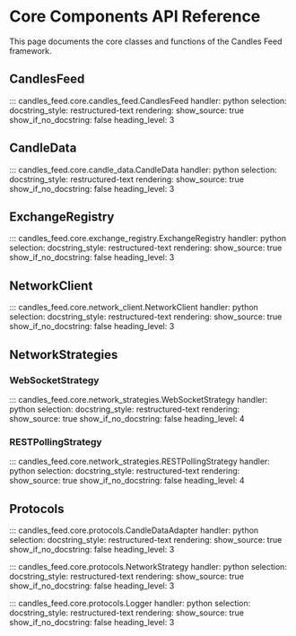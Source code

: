 # Core Components API Reference

This page documents the core classes and functions of the Candles Feed framework.

## CandlesFeed

::: candles_feed.core.candles_feed.CandlesFeed
    handler: python
    selection:
      docstring_style: restructured-text
    rendering:
      show_source: true
      show_if_no_docstring: false
      heading_level: 3

## CandleData

::: candles_feed.core.candle_data.CandleData
    handler: python
    selection:
      docstring_style: restructured-text
    rendering:
      show_source: true
      show_if_no_docstring: false
      heading_level: 3

## ExchangeRegistry

::: candles_feed.core.exchange_registry.ExchangeRegistry
    handler: python
    selection:
      docstring_style: restructured-text
    rendering:
      show_source: true
      show_if_no_docstring: false
      heading_level: 3

## NetworkClient

::: candles_feed.core.network_client.NetworkClient
    handler: python
    selection:
      docstring_style: restructured-text
    rendering:
      show_source: true
      show_if_no_docstring: false
      heading_level: 3

## NetworkStrategies

### WebSocketStrategy

::: candles_feed.core.network_strategies.WebSocketStrategy
    handler: python
    selection:
      docstring_style: restructured-text
    rendering:
      show_source: true
      show_if_no_docstring: false
      heading_level: 4

### RESTPollingStrategy

::: candles_feed.core.network_strategies.RESTPollingStrategy
    handler: python
    selection:
      docstring_style: restructured-text
    rendering:
      show_source: true
      show_if_no_docstring: false
      heading_level: 4

## Protocols

::: candles_feed.core.protocols.CandleDataAdapter
    handler: python
    selection:
      docstring_style: restructured-text
    rendering:
      show_source: true
      show_if_no_docstring: false
      heading_level: 3

::: candles_feed.core.protocols.NetworkStrategy
    handler: python
    selection:
      docstring_style: restructured-text
    rendering:
      show_source: true
      show_if_no_docstring: false
      heading_level: 3

::: candles_feed.core.protocols.Logger
    handler: python
    selection:
      docstring_style: restructured-text
    rendering:
      show_source: true
      show_if_no_docstring: false
      heading_level: 3